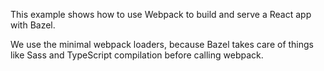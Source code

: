 This example shows how to use Webpack to build and serve a React app with Bazel.

We use the minimal webpack loaders, because Bazel takes care of things like Sass and TypeScript compilation before calling webpack.
